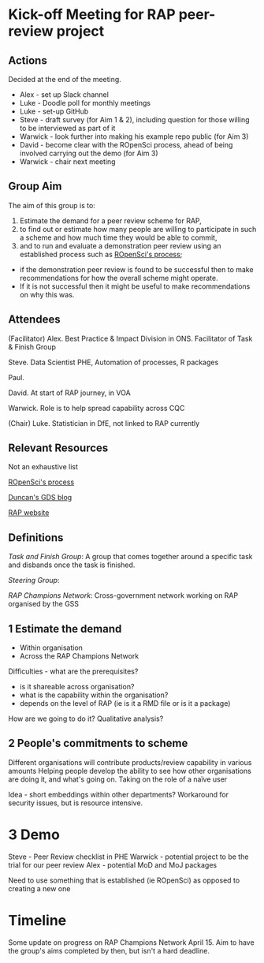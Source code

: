 # Kick-off Meeting for RAP peer-review project

## Actions

Decided at the end of the meeting.

* Alex - set up Slack channel
* Luke - Doodle poll for monthly meetings
* Luke - set-up GitHub
* Steve - draft survey (for Aim 1 & 2), including question for those willing to be interviewed as part of it
* Warwick - look further into making his example repo public (for Aim 3)
* David - become clear with the ROpenSci process, ahead of being involved carrying out the demo (for Aim 3)
* Warwick - chair next meeting

## Group Aim

The aim of this group is to:
1.	Estimate the demand for a peer review scheme for RAP,
2.	to find out or estimate how many people are willing to participate in such a scheme and how much time they would be able to commit,
3.	and to run and evaluate a demonstration peer review using an established process such as [ROpenSci's process](https://devguide.ropensci.org/policies.html);
   *	if the demonstration peer review is found to be successful then to make recommendations for how the overall scheme might operate.
   *	If it is not successful then it might be useful to make recommendations on why this was.
## Attendees

(Facilitator)
Alex. Best Practice & Impact Division in ONS. Facilitator of Task & Finish Group

Steve. Data Scientist PHE, Automation of processes, R packages

Paul.

David. At start of RAP journey, in VOA

Warwick. Role is to help spread capability across CQC

(Chair)
Luke. Statistician in DfE, not linked to RAP currently

## Relevant Resources

Not an exhaustive list

[ROpenSci's process](https://devguide.ropensci.org/policies.html)

[Duncan's GDS blog](https://dataingovernment.blog.gov.uk/2018/04/10/peer-reviewing-software-for-data-analysis/)

[RAP website](https://ukgovdatascience.github.io/rap-website/)

## Definitions

*Task and Finish Group*:
A group that comes together around a specific task and disbands once the task is finished.

*Steering Group*:


*RAP Champions Network*:
Cross-government network working on RAP organised by the GSS

## 1 Estimate the demand

- Within organisation
- Across the RAP Champions Network

Difficulties - what are the prerequisites?
- is it shareable across organisation?
- what is the capability within the organisation?
- depends on the level of RAP (ie is it a RMD file or is it a package)

How are we going to do it?
Qualitative analysis?  

## 2 People's commitments to scheme

Different organisations will contribute products/review capability in various amounts
Helping people develop the ability to see how other organisations are doing it, and what's going on.
Taking on the role of a naïve user

Idea - short embeddings within other departments? Workaround for security issues, but is resource intensive.

# 3 Demo

Steve - Peer Review checklist in PHE
Warwick - potential project to be the trial for our peer review
Alex - potential MoD and MoJ packages

Need to use something that is established (ie ROpenSci) as opposed to creating a new one

# Timeline

Some update on progress on RAP Champions Network April 15. Aim to have the group's aims completed by then, but isn't a hard deadline.
